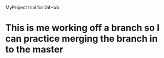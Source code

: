 MyProject trial for GitHub

This is me working off a branch so I can practice merging the branch in to the master
=========

